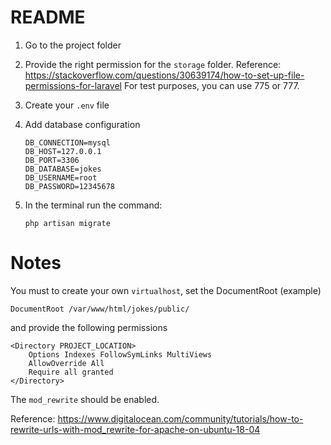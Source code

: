 # README

1. Go to the project folder
2. Provide the right permission for the `storage` folder.
    Reference: https://stackoverflow.com/questions/30639174/how-to-set-up-file-permissions-for-laravel
    For test purposes, you can use 775 or 777.

2. Create your `.env` file
3. Add database configuration
    ````
    DB_CONNECTION=mysql
    DB_HOST=127.0.0.1
    DB_PORT=3306
    DB_DATABASE=jokes
    DB_USERNAME=root
    DB_PASSWORD=12345678
    ````
4. In the terminal run the command:
    ````
    php artisan migrate
    ````
   
# Notes
You must to create your own `virtualhost`, set the DocumentRoot (example)

````
DocumentRoot /var/www/html/jokes/public/
````

and provide the following permissions

````
<Directory PROJECT_LOCATION>
    Options Indexes FollowSymLinks MultiViews
    AllowOverride All
    Require all granted
</Directory>
````

The `mod_rewrite` should be enabled.

Reference: https://www.digitalocean.com/community/tutorials/how-to-rewrite-urls-with-mod_rewrite-for-apache-on-ubuntu-18-04
